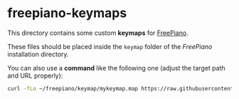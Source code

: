 # freepiano-keymaps

This directory contains some custom **keymaps** for [FreePiano](https://freepiano.tiwb.com/en/).

These files should be placed inside the `keymap` folder of the _FreePiano_ installation directory.

You can also use a **command** like the following one (adjust the target path and URL properly):

```bash
curl -fLo ~/freepiano/keymap/mykeymap.map https://raw.githubusercontent.com/dmotte/misc/main/configs/freepiano-keymaps/mykeymap.map
```
